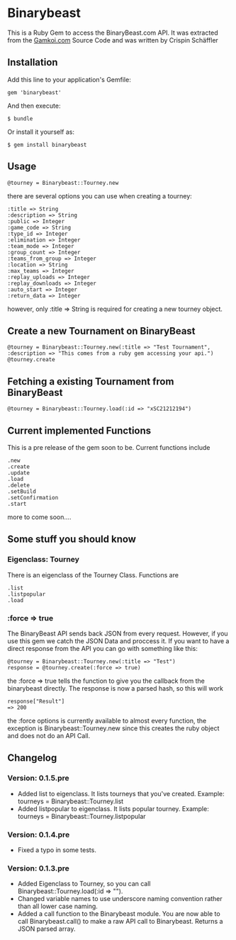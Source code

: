# Binarybeast

This is a Ruby Gem to access the BinaryBeast.com API. It was extracted from the [Gamkoi.com](http://www.gamkoi.com) Source Code and was written by Crispin Schäffler

## Installation

Add this line to your application's Gemfile:

    gem 'binarybeast'

And then execute:

    $ bundle

Or install it yourself as:

    $ gem install binarybeast

## Usage

    @tourney = Binarybeast::Tourney.new

there are several options you can use when creating a tourney:

    :title => String
    :description => String
    :public => Integer
    :game_code => String
    :type_id => Integer
    :elimination => Integer
    :team_mode => Integer
    :group_count => Integer
    :teams_from_group => Integer
    :location => String
    :max_teams => Integer
    :replay_uploads => Integer
    :replay_downloads => Integer
    :auto_start => Integer
    :return_data => Integer

however, only :title => String is required for creating a new tourney object.

## Create a new Tournament on BinaryBeast

    @tourney = Binarybeast::Tourney.new(:title => "Test Tournament", :description => "This comes from a ruby gem accessing your api.")
    @tourney.create
    
## Fetching a existing Tournament from BinaryBeast

    @tourney = Binarybeast::Tourney.load(:id => "xSC21212194")

## Current implemented Functions

This is a pre release of the gem soon to be. Current functions include

    .new
    .create
    .update
    .load
    .delete
    .setBuild
    .setConfirmation
    .start

more to come soon....

## Some stuff you should know

### Eigenclass: Tourney

There is an eigenclass of the Tourney Class. Functions are

    .list
    .listpopular
    .load

### :force => true

The BinaryBeast API sends back JSON from every request. However, if you use this gem we catch the JSON Data and proccess it. If you want to have a direct response from the API you can go with something like this:

    @tourney = Binarybeast::Tourney.new(:title => "Test")
    response = @tourney.create(:force => true)
    
the :force => true tells the function to give you the callback from the binarybeast directly. The response is now a parsed hash, so this will work

    response["Result"]
    => 200

the :force options is currently available to almost every function, the exception is Binarybeast::Tourney.new since this creates the ruby object and does not do an API Call.

## Changelog

### Version: 0.1.5.pre

* Added list to eigenclass. It lists tourneys that you've created. Example: tourneys = Binarybeast::Tourney.list
* Added listpopular to eigenclass. It lists popular tourney. Example: tourneys = Binarybeast::Tourney.listpopular

### Version: 0.1.4.pre

* Fixed a typo in some tests.

### Version: 0.1.3.pre

* Added Eigenclass to Tourney, so you can call Binarybeast::Tourney.load(:id => "").
* Changed variable names to use underscore naming convention rather than all lower case naming.
* Added a call function to the Binarybeast module. You are now able to call Binarybeast.call() to make a raw API call to Binarybeast. Returns a JSON parsed array.
